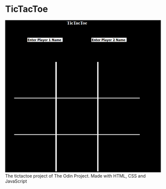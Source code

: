# TicTacToe
![](preview.png)
The tictactoe project of The Odin Project. Made with HTML, CSS and JavaScript
